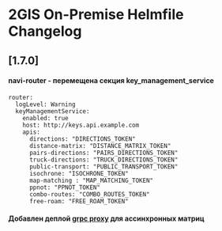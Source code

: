 # 2GIS On-Premise Helmfile Changelog

## [1.7.0]
#### navi-router - перемещена секция key_management_service
```
router:
  logLevel: Warning
  keyManagementService:
    enabled: true
    host: http://keys.api.example.com
    apis:
      directions: "DIRECTIONS_TOKEN"
      distance-matrix: "DISTANCE_MATRIX_TOKEN"
      pairs-directions: "PAIRS_DIRECTIONS_TOKEN"
      truck-directions: "TRUCK_DIRECTIONS_TOKEN"
      public-transport: "PUBLIC_TRANSPORT_TOKEN"
      isochrone: "ISOCHRONE_TOKEN"
      map-matching : "MAP_MATCHING_TOKEN"
      ppnot: "PPNOT_TOKEN"
      combo-routes: "COMBO_ROUTES_TOKEN"
      free-roam: "FREE_ROAM_TOKEN"

```
#### Добавлен деплой [grpc proxy](README.md) для ассинхронных матриц
